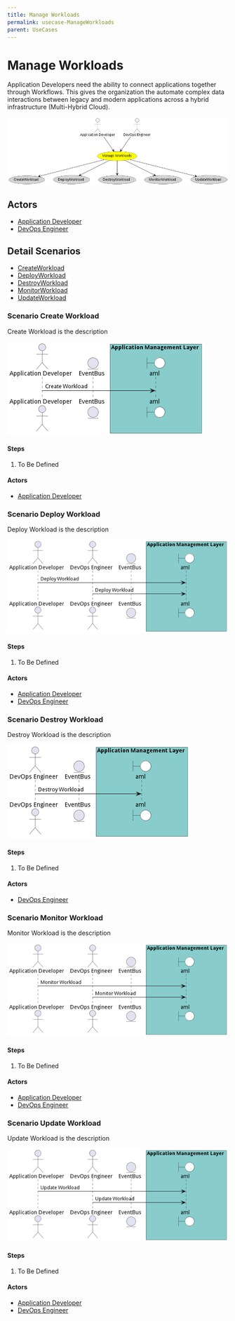 ```yaml
---
title: Manage Workloads
permalink: usecase-ManageWorkloads
parent: UseCases
---
```

# Manage Workloads

Application Developers need the ability to connect applications together through Workflows. This gives the organization the automate complex data interactions between legacy and modern applications across a hybrid infrastructure (Multi-Hybrid Cloud).

![Activities Diagram](./Activities.png)

## Actors

* [Application Developer](actor-applicationdeveloper)
* [DevOps Engineer](actor-devops)











## Detail Scenarios

* [CreateWorkload](#scenario-CreateWorkload)
* [DeployWorkload](#scenario-DeployWorkload)
* [DestroyWorkload](#scenario-DestroyWorkload)
* [MonitorWorkload](#scenario-MonitorWorkload)
* [UpdateWorkload](#scenario-UpdateWorkload)



### Scenario Create Workload

Create Workload is the description

![Scenario CreateWorkload](./CreateWorkload.png)

#### Steps
1. To Be Defined

#### Actors

* [Application Developer](actor-applicationdeveloper)



### Scenario Deploy Workload

Deploy Workload is the description

![Scenario DeployWorkload](./DeployWorkload.png)

#### Steps
1. To Be Defined

#### Actors

* [Application Developer](actor-applicationdeveloper)
* [DevOps Engineer](actor-devops)



### Scenario Destroy Workload

Destroy Workload is the description

![Scenario DestroyWorkload](./DestroyWorkload.png)

#### Steps
1. To Be Defined

#### Actors

* [DevOps Engineer](actor-devops)



### Scenario Monitor Workload

Monitor Workload is the description

![Scenario MonitorWorkload](./MonitorWorkload.png)

#### Steps
1. To Be Defined

#### Actors

* [Application Developer](actor-applicationdeveloper)
* [DevOps Engineer](actor-devops)



### Scenario Update Workload

Update Workload is the description

![Scenario UpdateWorkload](./UpdateWorkload.png)

#### Steps
1. To Be Defined

#### Actors

* [Application Developer](actor-applicationdeveloper)
* [DevOps Engineer](actor-devops)




